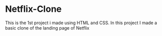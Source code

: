 # Netflix-Clone
This is the 1st project i made using HTML and CSS. In this project I made a basic clone of the landing page of Netflix
